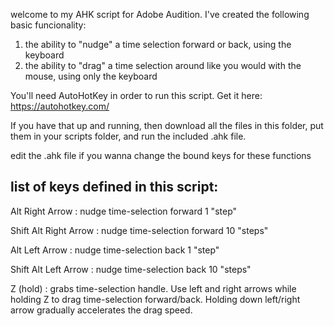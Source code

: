 welcome to my AHK script for Adobe Audition. I've created the following basic funcionality:

  1. the ability to "nudge" a time selection forward or back, using the keyboard
  2. the ability to "drag" a time selection around like you would with the mouse, using only the keyboard
  
  You'll need AutoHotKey in order to run this script. Get it here: https://autohotkey.com/

If you have that up and running, then download all the files in this folder, put them in your scripts folder, and run the included .ahk file. 

edit the .ahk file if you wanna change the bound keys for these functions

list of keys defined in this script:
------------------------------------
Alt Right Arrow : nudge time-selection forward 1 "step"

Shift Alt Right Arrow : nudge time-selection forward 10 "steps"

Alt Left Arrow : nudge time-selection back 1 "step"

Shift Alt Left Arrow : nudge time-selection back 10 "steps"

Z (hold) : grabs time-selection handle. Use left and right arrows while holding Z to drag time-selection forward/back. Holding down left/right arrow gradually accelerates the drag speed.
